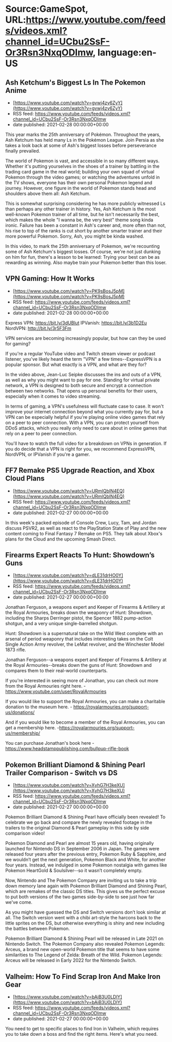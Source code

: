 # Source:GameSpot, URL:https://www.youtube.com/feeds/videos.xml?channel_id=UCbu2SsF-Or3Rsn3NxqODImw, language:en-US

## Ash Ketchum's Biggest Ls In The Pokemon Anime
 - [https://www.youtube.com/watch?v=gvwj4zy6ZyY](https://www.youtube.com/watch?v=gvwj4zy6ZyY)
 - RSS feed: https://www.youtube.com/feeds/videos.xml?channel_id=UCbu2SsF-Or3Rsn3NxqODImw
 - date published: 2021-02-28 00:00:00+00:00

This year marks the 25th anniversary of Pokémon. Throughout the years, Ash Ketchum has held many Ls in the Pokémon League. Join Persia as she takes a look back at some of Ash's biggest losses before perseverance finally prevailed.

The world of Pokemon is vast, and accessible in so many different ways. Whether it's putting yourselves in the shoes of a trainer by battling in the trading card game in the real world; building your own squad of virtual Pokemon through the video games; or watching the adventures unfold in the TV shows, everyone has their own personal Pokemon legend and journey. However, one figure in the world of Pokemon stands head and shoulders above them all: Ash Ketchum.

This is somewhat surprising considering he has more publicly witnessed Ls than perhaps any other trainer in history. Yes, Ash Ketchum is the most well-known Pokemon trainer of all time, but he isn't necessarily the best, which makes the whole "I wanna be, the very best" theme song kinda ironic. Failure has been a constant in Ash's career and, more often than not, his rise to top of the ranks is cut short by another smarter trainer and their more powerful Pokemon. Sorry, Ash, you might be kinda washed.

In this video, to mark the 25th anniversary of Pokemon, we're recounting some of Ash Ketchum's biggest losses. Of course, we're not just dunking on him for fun, there's a lesson to be learned: Trying your best can be as rewarding as winning. Also maybe train your Pokemon better than this loser.

## VPN Gaming: How It Works
 - [https://www.youtube.com/watch?v=PK9sBosJ5pM](https://www.youtube.com/watch?v=PK9sBosJ5pM)
 - RSS feed: https://www.youtube.com/feeds/videos.xml?channel_id=UCbu2SsF-Or3Rsn3NxqODImw
 - date published: 2021-02-28 00:00:00+00:00

Express VPN: https://bit.ly/3dUBlut
IPVanish: https://bit.ly/3b1D2Eu
NordVPN: http://bit.ly/3r5F3Fm

VPN services are becoming increasingly popular, but how can they be used for gaming?

If you're a regular YouTube video and Twitch stream viewer or podcast listener, you've likely heard the term "VPN" a few times--ExpressVPN is a popular sponsor. But what exactly is a VPN, and what are they for?

In the video above, Jean-Luc Seipke discusses the ins and outs of a VPN, as well as why you might want to pay for one. Standing for virtual private network, a VPN is designed to both secure and encrypt a connection between two networks. That opens up personal benefits for their users, especially when it comes to video streaming.

In terms of gaming, a VPN's usefulness will fluctuate case to case. It won't improve your internet connection beyond what you currently pay for, but a VPN can be especially helpful if you're playing online video games that rely on a peer to peer connection. With a VPN, you can protect yourself from DDoS attacks, which you really only need to care about in online games that rely on a peer to peer connection.

You'll have to watch the full video for a breakdown on VPNs in generation. If you do decide that a VPN is right for you, we recommend ExpressVPN, NordVPN, or IPVanish if you're a gamer.

## FF7 Remake PS5 Upgrade Reaction, and Xbox Cloud Plans
 - [https://www.youtube.com/watch?v=URmlQblN4EQ](https://www.youtube.com/watch?v=URmlQblN4EQ)
 - RSS feed: https://www.youtube.com/feeds/videos.xml?channel_id=UCbu2SsF-Or3Rsn3NxqODImw
 - date published: 2021-02-27 00:00:00+00:00

In this week's packed episode of Console Crew, Lucy, Tam, and Jordan discuss PSVR2, as well as react to the PlayStation State of Play and the new content coming to Final Fantasy 7 Remake on PS5. They talk about Xbox's plans for the Cloud and the upcoming Smash Direct.

## Firearms Expert Reacts To Hunt: Showdown’s Guns
 - [https://www.youtube.com/watch?v=dLE31drHO0Y](https://www.youtube.com/watch?v=dLE31drHO0Y)
 - RSS feed: https://www.youtube.com/feeds/videos.xml?channel_id=UCbu2SsF-Or3Rsn3NxqODImw
 - date published: 2021-02-27 00:00:00+00:00

Jonathan Ferguson, a weapons expert and Keeper of Firearms & Artillery at the Royal Armouries, breaks down the weaponry of Hunt: Showdown, including the Sharps Derringer pistol, the Spencer 1882 pump-action shotgun, and a very unique single-barrelled shotgun.

Hunt: Showdown is a supernatural take on the Wild West complete with an arsenal of period weaponry that includes interesting takes on the Colt Single Action Army revolver, the LeMat revolver, and the Winchester Model 1873 rifle.

Jonathan Ferguson--a weapons expert and Keeper of Firearms & Artillery at the Royal Armouries--breaks down the guns of Hunt: Showdown and compares them to their real-world counterparts.

If you're interested in seeing more of Jonathan, you can check out more from the Royal Armouries right here. - https://www.youtube.com/user/RoyalArmouries

If you would like to support the Royal Armouries, you can make a charitable donation to the museum here. - https://royalarmouries.org/support-us/donations/

And if you would like to become a member of the Royal Armouries, you can get a membership here. -https://royalarmouries.org/support-us/membership/

You can purchase Jonathan's book here - https://www.headstamppublishing.com/bullpup-rifle-book

## Pokemon Brilliant Diamond & Shining Pearl Trailer Comparison - Switch vs DS
 - [https://www.youtube.com/watch?v=XyhG7H3keXU](https://www.youtube.com/watch?v=XyhG7H3keXU)
 - RSS feed: https://www.youtube.com/feeds/videos.xml?channel_id=UCbu2SsF-Or3Rsn3NxqODImw
 - date published: 2021-02-27 00:00:00+00:00

Pokemon Brilliant Diamond & Shining Pearl have officially been revealed! To celebrate we go back and compare the newly revealed footage in the trailers to the original Diamond & Pearl gameplay in this side by side comparison video!

Pokemon Diamond and Pearl are almost 15 years old, having originally launched for Nintendo DS in September 2006 in Japan. The games were released four years after the previous entry, Pokemon Ruby & Sapphire, and we wouldn’t get the next generation, Pokemon Black and White, for another four years. Instead, we indulged in some Pokemon nostalgia with games like Pokemon HeartGold & Soulsilver--so it wasn’t completely empty.

Now, Nintendo and The Pokemon Company are inviting us to take a trip down memory lane again with Pokemon Brilliant Diamond and Shining Pearl, which are remakes of the classic DS titles. This gives us the perfect excuse to put both versions of the two games side-by-side to see just how far we've come.

As you might have guessed the DS and Switch versions don’t look similar at all. The Switch version went with a chibi art-style the harcons back to the little sprites on the DS, but otherwise everything is shiny and new including the battles between Pokemon.

Pokemon Brilliant Diamond & Shining Pearl will be released in Late 2021 on Nintendo Switch. The Pokemon Company also revealed Pokemon Legends: Arceus, a brand new open-world Pokemon title that seems to have some similarities to The Legend of Zelda: Breath of the Wild. Pokemon Legends: Arceus will be released in Early 2022 for the Nintendo Switch.

## Valheim: How To Find Scrap Iron And Make Iron Gear
 - [https://www.youtube.com/watch?v=bAiB3U0LDlY](https://www.youtube.com/watch?v=bAiB3U0LDlY)
 - RSS feed: https://www.youtube.com/feeds/videos.xml?channel_id=UCbu2SsF-Or3Rsn3NxqODImw
 - date published: 2021-02-27 00:00:00+00:00

You need to get to specific places to find Iron in Valheim, which requires you to take down a boss and find the right items. Here's what you need.

